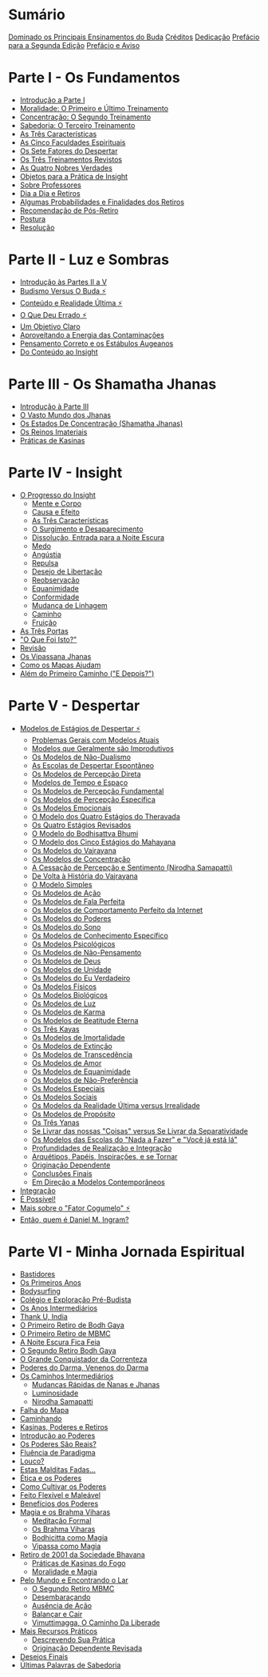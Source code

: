 # Sumário

[Dominado os Principais Ensinamentos do Buda](./titulo.md)
[Créditos](./creditos.md)
[Dedicação](./dedicacao.md)
[Prefácio para a Segunda Edição](./prefacio-segunda-edicao.md)
[Prefácio e Aviso](./prefacio-e-aviso.md)

# Parte I - Os Fundamentos

 - [Introdução a Parte I](./parte-um/introducao-parte-i.md)
 - [Moralidade: O Primeiro e Último Treinamento](./parte-um/moralidade-o-primeiro-e-ultimo-treinamento.md)
 - [Concentração: O Segundo Treinamento](./parte-um/concentracao-o-segundo-treinamento.md)
 - [Sabedoria: O Terceiro Treinamento](./parte-um/sabedoria-o-terceiro-treinamento.md)
 - [As Três Características](./parte-um/as-tres-caracteristicas.md)
 - [As Cinco Faculdades Espirituais](./parte-um/as-cinco-faculdades-espirituais.md)
 - [Os Sete Fatores do Despertar](./parte-um/os-sete-fatores-do-despertar.md)
 - [Os Três Treinamentos Revistos](./parte-um/os-tres-treinamentos-revistos.md)
 - [As Quatro Nobres Verdades](./parte-um/as-quatro-nobres-verdades.md)
 - [Objetos para a Prática de Insight](./parte-um/objetos-para-a-pratica-de-insight.md)
 - [Sobre Professores](./parte-um/sobre-professores.md)
 - [Dia a Dia e Retiros](./parte-um/dia-a-dia-e-retiros.md)
 - [Algumas Probabilidades e Finalidades dos Retiros](./parte-um/algumas-probabilidades-e-finalidades-dos-retiros.md)
 - [Recomendação de Pós-Retiro](./parte-um/recomendacao-pos-retiro.md)
 - [Postura](./parte-um/postura.md)
 - [Resolução](./parte-um/resolucao.md)

# Parte II - Luz e Sombras

 - [Introdução às Partes II a V](./parte-dois/introducao-as-partes-ii-a-v.md)
 - [Budismo Versus O Buda ⚡](./parte-dois/budismo-versus-o-buda.md)
 - [Conteúdo e Realidade Última ⚡](./parte-dois/conteudo-e-realidade-ultima.md)
 - [O Que Deu Errado ⚡](./parte-dois/o-que-deu-errado.md)
 - [Um Objetivo Claro](./parte-dois/um-objetivo-claro.md)
 - [Aproveitando a Energia das Contaminações](./parte-dois/aproveitando-a-energia-das-contaminacoes.md)
 - [Pensamento Correto e os Estábulos Augeanos](./parte-dois/pensamento-correto-e-os-estabulos-augeanos.md)
 - [Do Conteúdo ao Insight](./parte-dois/do-conteudo-ao-insight.md)

# Parte III - Os Shamatha Jhanas

 - [Introdução à Parte III](./parte-tres/introducao-a-parte-iii.md)
 - [O Vasto Mundo dos Jhanas](./parte-tres/o-vasto-mundo-dos-jhanas.md)
 - [Os Estados De Concentração (Shamatha Jhanas)](./parte-tres/os-estados-de-concentracao.md)
 - [Os Reinos Imateriais](./parte-tres/os-reinos-imateriais.md)
 - [Práticas de Kasinas](./parte-tres/praticas-de-kasinas.md)

# Parte IV - Insight

 - [O Progresso do Insight](./parte-quatro/o-progresso-do-insight.md)
    - [Mente e Corpo](./parte-quatro/mente-e-corpo.md)
    - [Causa e Efeito](./parte-quatro/causa-e-efeito.md)
    - [As Três Características](./parte-quatro/as-tres-caracteristicas.md)
    - [O Surgimento e Desaparecimento](./parte-quatro/o-surgimento-e-desaparecimento.md)
    - [Dissolução, Entrada para a Noite Escura](./parte-quatro/dissolucao-entrada-para-a-noite-escura.md)
    - [Medo](./parte-quatro/medo.md)
    - [Angústia](./parte-quatro/angustia.md)
    - [Repulsa](./parte-quatro/repulsa.md)
    - [Desejo de Libertação](./parte-quatro/desejo-de-libertacao.md)
    - [Reobservação](./parte-quatro/reobservacao.md)
    - [Equanimidade](./parte-quatro/equanimidade.md)
    - [Conformidade](./parte-quatro/conformidade.md)
    - [Mudança de Linhagem](./parte-quatro/mudanca-de-linhagem.md)
    - [Caminho](./parte-quatro/caminho.md)
    - [Fruição](./parte-quatro/fruicao.md)
 - [As Três Portas](./parte-quatro/as-tres-portas.md)
 - ["O Que Foi Isto?"](./parte-quatro/o-que-foi-isso.md)
 - [Revisão](./parte-quatro/revisao.md)
 - [Os Vipassana Jhanas](./parte-quatro/os-vipassana-jhanas.md)
 - [Como os Mapas Ajudam](./parte-quatro/como-os-mapas-ajudam.md)
 - [Além do Primeiro Caminho ("E Depois?")](./parte-quatro/alem-do-primeiro-caminho.md)

# Parte V - Despertar

 - [Modelos de Estágios de Despertar ⚡](./parte-cinco/modelos-de-estagios-de-despertar.md)
    - [Problemas Gerais com Modelos Atuais](./parte-cinco/problemas-gerais-com-modelos-atuais.md)
    - [Modelos que Geralmente são Improdutivos](./parte-cinco/modelos-que-geralmente-sao-improdutivos.md)
    - [Os Modelos de Não-Dualismo](./parte-cinco/os-modelos-de-nao-dualismo.md)
    - [As Escolas de Despertar Espontâneo](./parte-cinco/as-escolas-de-despertar-espontaneo.md)
    - [Os Modelos de Percepção Direta](./parte-cinco/os-modelos-de-percepcao-direta.md)
    - [Modelos de Tempo e Espaço](./parte-cinco/modelos-de-tempo-e-espaco.md)
    - [Os Modelos de Percepção Fundamental](./parte-cinco/os-modelos-de-percepcao-fundamental.md)
    - [Os Modelos de Percepção Específica](./parte-cinco/os-modelos-de-percepcao-especifica.md)
    - [Os Modelos Emocionais](./parte-cinco/os-modelos-emocionais.md)
    - [O Modelo dos Quatro Estágios do Theravada](./parte-cinco/o-modelo-dos-quatro-estagios-do-theravada.md)
    - [Os Quatro Estágios Revisados](./parte-cinco/os-quatro-estagios-revisados.md)
    - [O Modelo do Bodhisattva Bhumi](./parte-cinco/o-modelos-do-bodhisattva-bhumi.md)
    - [O Modelo dos Cinco Estágios do Mahayana](./parte-cinco/o-modelo-dos-cinco-estagios-do-mahayana.md)
    - [Os Modelos do Vajrayana](./parte-cinco/os-modelos-do-varjrayana.md)
    - [Os Modelos de Concentração](./parte-cinco/os-modelos-de-concentracao.md)
    - [A Cessação de Percepção e Sentimento (Nirodha Samapatti)](./parte-cinco/a-cessacao-de-percepcao-e-sentimento-nirodha-samapatti.md)
    - [De Volta à História do Vajrayana](./parte-cinco/de-volta-a-historia-do-vajrayana.md)
    - [O Modelo Simples](./parte-cinco/os-modelos-simples.md)
    - [Os Modelos de Ação](./parte-cinco/os-modelos-de-acao.md)
    - [Os Modelos de Fala Perfeita](./parte-cinco/os-modelos-de-fala-perfeita.md)
    - [Os Modelos de Comportamento Perfeito da Internet](./parte-cinco/os-modelos-de-comportamento-perfeito-da-internet.md)
    - [Os Modelos do Poderes](./parte-cinco/os-modelos-de-poderes.md)
    - [Os Modelos do Sono](./parte-cinco/os-modelos-do-sonos.md)
    - [Os Modelos de Conhecimento Específico](./parte-cinco/os-modelos-de-conhecimento-especifico.md)
    - [Os Modelos Psicológicos](./parte-cinco/os-modelos-psicologicos.md)
    - [Os Modelos de Não-Pensamento](./parte-cinco/os-modelos-de-nao-pensamento.md)
    - [Os Modelos de Deus](./parte-cinco/os-modelos-de-deus.md)
    - [Os Modelos de Unidade](./parte-cinco/os-modelos-de-unidade.md)
    - [Os Modelos do Eu Verdadeiro](./parte-cinco/os-modelos-do-eu-verdadeiro.md)
    - [Os Modelos Físicos](./parte-cinco/os-modelos-fisicos.md)
    - [Os Modelos Biológicos](./parte-cinco/os-modelos-biologicos.md)
    - [Os Modelos de Luz](./parte-cinco/os-modelos-de-luz.md)
    - [Os Modelos de Karma](./parte-cinco/os-modelos-de-karma.md)
    - [Os Modelos de Beatitude Eterna](./parte-cinco/os-modelos-de-beatitude-eterna.md)
    - [Os Três Kayas](./parte-cinco/os-tres-kayas.md)
    - [Os Modelos de Imortalidade](./parte-cinco/os-modelos-de-imortalidade.md)
    - [Os Modelos de Extinção](./parte-cinco/os-modelos-de-extincao.md)
    - [Os Modelos de Transcedência](./parte-cinco/os-modelos-de-transcedencia.md)
    - [Os Modelos de Amor](./parte-cinco/os-modelos-de-amor.md)
    - [Os Modelos de Equanimidade](./parte-cinco/os-modelos-de-equanimidade.md)
    - [Os Modelos de Não-Preferência](./parte-cinco/os-modelos-de-nao-preferencia.md)
    - [Os Modelos Especiais](./parte-cinco/os-modelos-especiais.md)
    - [Os Modelos Sociais](./parte-cinco/os-modelos-sociais.md)
    - [Os Modelos da Realidade Última versus Irrealidade](./parte-cinco/os-modelos-de-realidade-ultima-versus-irrealidade.md)
    - [Os Modelos de Propósito](./parte-cinco/os-modelos-de-proposito.md)
    - [Os Três Yanas](./parte-cinco/os-tres-yanas.md)
    - [Se Livrar das nossas "Coisas" versus Se Livrar da Separatividade](./parte-cinco/se-livrar-de-nossas-coisas-versus-se-livrar-da-separatividade.md)
    - [Os Modelos das Escolas do "Nada a Fazer" e "Você já está lá"](./parte-cinco/os-modelos-das-escolas-do-nada-a-fazer-e-voce-ja-esta-la.md)
    - [Profundidades de Realização e Integração](./parte-cinco/profundidades-de-realizacao-e-integracao.md)
    - [Arquétipos, Papéis, Inspirações, e se Tornar](./parte-cinco/arquetipos-papeis-inspiracoes-e-se-tornar.md)
    - [Originação Dependente](./parte-cinco/originacao-dependente.md)
    - [Conclusões Finais](./parte-cinco/conclusoes-finais.md)
    - [Em Direção a Modelos Contemporâneos](./parte-cinco/em-direcao-a-modelos-contemporaneos.md)
 - [Integração]()
 - [É Possível!]()
 - [Mais sobre o "Fator Cogumelo" ⚡]()
 - [Então, quem é Daniel M. Ingram?]()

# Parte VI - Minha Jornada Espiritual

 - [Bastidores]()
 - [Os Primeiros Anos]()
 - [Bodysurfing]()
 - [Colégio e Exploração Pré-Budista]()
 - [Os Anos Intermediários]()
 - [Thank U, India]()
 - [O Primeiro Retiro de Bodh Gaya]()
 - [O Primeiro Retiro de MBMC]()
 - [A Noite Escura Fica Feia]()
 - [O Segundo Retiro Bodh Gaya]()
 - [O Grande Conquistador da Correnteza]()
 - [Poderes do Darma, Venenos do Darma]()
 - [Os Caminhos Intermediários]()
    - [Mudanças Rápidas de Ñanas e Jhanas]()
    - [Luminosidade]()
    - [Nirodha Samapatti]()
 - [Falha do Mapa]()
 - [Caminhando]()
 - [Kasinas, Poderes e Retiros]()
 - [Introdução ao Poderes]()
 - [Os Poderes São Reais?]()
 - [Fluência de Paradigma]()
 - [Louco?]()
 - [Estas Malditas Fadas...]()
 - [Ética e os Poderes]()
 - [Como Cultivar os Poderes]()
 - [Feito Flexível e Maleável]()
 - [Benefícios dos Poderes]()
 - [Magia e os Brahma Viharas]()
    - [Meditação Formal]()
    - [Os Brahma Viharas]()
    - [Bodhicitta como Magia]()
    - [Vipassa como Magia]()
 - [Retiro de 2001 da Sociedade Bhavana]()
    - [Práticas de Kasinas do Fogo]()
    - [Moralidade e Magia]()
 - [Pelo Mundo e Encontrando o Lar]()
    - [O Segundo Retiro MBMC]()
    - [Desembaraçando]()
    - [Ausência de Ação]()
    - [Balançar e Cair]()
    - [Vimuttimagga, O Caminho Da Liberade]()
 - [Mais Recursos Práticos]()
    - [Descrevendo Sua Prática]()
    - [Originação Dependente Revisada]()
 - [Desejos Finais]()
 - [Últimas Palavras de Sabedoria]()
